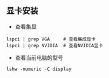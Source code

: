 ## 显卡安装

- 查看集显
```shell script
lspci | grep VGA     # 查看集成显卡
lspci | grep NVIDIA  # 查看NVIDIA显卡
```

- 查看当前电脑的型号
```shell script
lshw -numeric -C display
```